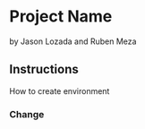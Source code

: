 # Project Name
 by Jason Lozada and Ruben Meza

## Instructions 
How to create environment

### Change
